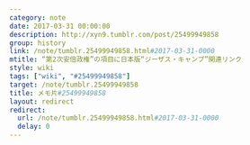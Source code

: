 ```yaml
---
category: note
date: 2017-03-31 00:00:00
description: http://xyn9.tumblr.com/post/25499949858
group: history
link: /note/tumblr.25499949858.html#2017-03-31-0000
mtitle: “第2次安倍政権”の項目に日本版“ジーザス・キャンプ”関連リンク
style: wiki
tags: ["wiki", "#25499949858"] 
target: /note/tumblr.25499949858
title: メモ片#25499949858
layout: redirect
redirect:
  url: /note/tumblr.25499949858.html#2017-03-31-0000
  delay: 0
---
```

